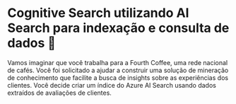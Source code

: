 # Cognitive Search utilizando AI Search para indexação e consulta de dados 📅
Vamos imaginar que você trabalha para a Fourth Coffee, uma rede nacional de cafés. Você foi solicitado a ajudar a construir uma solução de mineração de conhecimento que facilite a busca de insights sobre as experiências dos clientes. Você decide criar um índice do Azure AI Search usando dados extraídos de avaliações de clientes.
